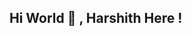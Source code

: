 ## Hi   World 👋 , Harshith Here !

<!--
**AKAHersheys157/AKAHersheys157** is a ✨ _special_ ✨ repository because its `RHello World , Harshith Here ! , An Passionate Developer With A Intend To Learn More. Currently An Master In Front End Development. An Developer With A Passion For Creating Simple Interface Apps , Games And Web Systems. Developing New Things Helps Me Learn Many Things. As A Curious And Passionate Individual Ever-Learning , I Would Love To Leanring New Things , Explore And Enchance My Creative Skills. Let's Connect !EADME.md` (this file) appears on your GitHub profile.

Here are some ideas to get you started:

- 🔭 I’m currently working on ..HTML5.
- 🌱 I’m currently learning ...
- 👯 I’m looking to collaborate on ...
- 🤔 I’m looking for help with ...
- 💬 Ask me about ...
- 📫 How to reach me: ...
- 😄 Pronouns: ...
- ⚡ Fun fact: ...
-->
